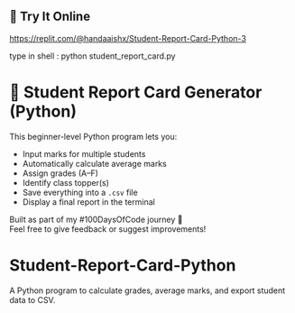 ## 🚀 Try It Online
https://replit.com/@handaaishx/Student-Report-Card-Python-3

type in shell : python student_report_card.py

# 📝 Student Report Card Generator (Python)

This beginner-level Python program lets you:

- Input marks for multiple students
- Automatically calculate average marks
- Assign grades (A–F)
- Identify class topper(s)
- Save everything into a `.csv` file
- Display a final report in the terminal



Built as part of my #100DaysOfCode journey 💪  
Feel free to give feedback or suggest improvements!
# Student-Report-Card-Python
A Python program to calculate grades, average marks, and export student data to CSV.

